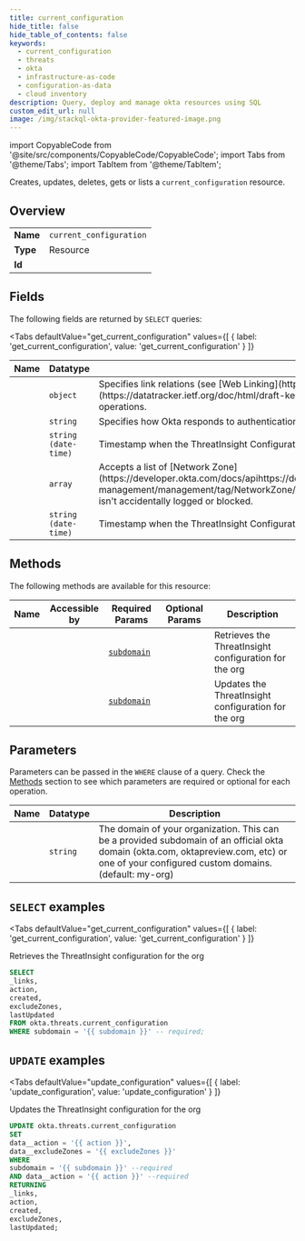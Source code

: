 ```yaml
--- 
title: current_configuration
hide_title: false
hide_table_of_contents: false
keywords:
  - current_configuration
  - threats
  - okta
  - infrastructure-as-code
  - configuration-as-data
  - cloud inventory
description: Query, deploy and manage okta resources using SQL
custom_edit_url: null
image: /img/stackql-okta-provider-featured-image.png
---
```


import CopyableCode from '@site/src/components/CopyableCode/CopyableCode';
import Tabs from '@theme/Tabs';
import TabItem from '@theme/TabItem';

Creates, updates, deletes, gets or lists a <code>current_configuration</code> resource.

## Overview
<table><tbody>
<tr><td><b>Name</b></td><td><code>current_configuration</code></td></tr>
<tr><td><b>Type</b></td><td>Resource</td></tr>
<tr><td><b>Id</b></td><td><CopyableCode code="okta.threats.current_configuration" /></td></tr>
</tbody></table>

## Fields

The following fields are returned by `SELECT` queries:

<Tabs
    defaultValue="get_current_configuration"
    values={[
        { label: 'get_current_configuration', value: 'get_current_configuration' }
    ]}
>
<TabItem value="get_current_configuration">

<table>
<thead>
    <tr>
    <th>Name</th>
    <th>Datatype</th>
    <th>Description</th>
    </tr>
</thead>
<tbody>
<tr>
    <td><CopyableCode code="_links" /></td>
    <td><code>object</code></td>
    <td>Specifies link relations (see [Web Linking](https://www.rfc-editor.org/rfc/rfc8288)) available using the [JSON Hypertext Application Language](https://datatracker.ietf.org/doc/html/draft-kelly-json-hal-06) specification. This object is used for dynamic discovery of related resources and lifecycle operations.</td>
</tr>
<tr>
    <td><CopyableCode code="action" /></td>
    <td><code>string</code></td>
    <td>Specifies how Okta responds to authentication requests from suspicious IP addresses (example: none)</td>
</tr>
<tr>
    <td><CopyableCode code="created" /></td>
    <td><code>string (date-time)</code></td>
    <td>Timestamp when the ThreatInsight Configuration object was created (example: 2020-08-05T22:18:30.629Z)</td>
</tr>
<tr>
    <td><CopyableCode code="excludeZones" /></td>
    <td><code>array</code></td>
    <td>Accepts a list of [Network Zone](https://developer.okta.com/docs/apihttps://developer.okta.com/docs/apihttps://developer.okta.com/docs/apihttps://developer.okta.com/docs/api/openapi/okta-management/management/tag/NetworkZone/) IDs. IPs in the excluded network zones aren't logged or blocked. This ensures that traffic from known, trusted IPs isn't accidentally logged or blocked.</td>
</tr>
<tr>
    <td><CopyableCode code="lastUpdated" /></td>
    <td><code>string (date-time)</code></td>
    <td>Timestamp when the ThreatInsight Configuration object was last updated (example: 2020-09-08T20:53:20.882Z)</td>
</tr>
</tbody>
</table>
</TabItem>
</Tabs>

## Methods

The following methods are available for this resource:

<table>
<thead>
    <tr>
    <th>Name</th>
    <th>Accessible by</th>
    <th>Required Params</th>
    <th>Optional Params</th>
    <th>Description</th>
    </tr>
</thead>
<tbody>
<tr>
    <td><a href="#get_current_configuration"><CopyableCode code="get_current_configuration" /></a></td>
    <td><CopyableCode code="select" /></td>
    <td><a href="#parameter-subdomain"><code>subdomain</code></a></td>
    <td></td>
    <td>Retrieves the ThreatInsight configuration for the org</td>
</tr>
<tr>
    <td><a href="#update_configuration"><CopyableCode code="update_configuration" /></a></td>
    <td><CopyableCode code="update" /></td>
    <td><a href="#parameter-subdomain"><code>subdomain</code></a></td>
    <td></td>
    <td>Updates the ThreatInsight configuration for the org</td>
</tr>
</tbody>
</table>

## Parameters

Parameters can be passed in the `WHERE` clause of a query. Check the [Methods](#methods) section to see which parameters are required or optional for each operation.

<table>
<thead>
    <tr>
    <th>Name</th>
    <th>Datatype</th>
    <th>Description</th>
    </tr>
</thead>
<tbody>
<tr id="parameter-subdomain">
    <td><CopyableCode code="subdomain" /></td>
    <td><code>string</code></td>
    <td>The domain of your organization. This can be a provided subdomain of an official okta domain (okta.com, oktapreview.com, etc) or one of your configured custom domains. (default: my-org)</td>
</tr>
</tbody>
</table>

## `SELECT` examples

<Tabs
    defaultValue="get_current_configuration"
    values={[
        { label: 'get_current_configuration', value: 'get_current_configuration' }
    ]}
>
<TabItem value="get_current_configuration">

Retrieves the ThreatInsight configuration for the org

```sql
SELECT
_links,
action,
created,
excludeZones,
lastUpdated
FROM okta.threats.current_configuration
WHERE subdomain = '{{ subdomain }}' -- required;
```
</TabItem>
</Tabs>


## `UPDATE` examples

<Tabs
    defaultValue="update_configuration"
    values={[
        { label: 'update_configuration', value: 'update_configuration' }
    ]}
>
<TabItem value="update_configuration">

Updates the ThreatInsight configuration for the org

```sql
UPDATE okta.threats.current_configuration
SET 
data__action = '{{ action }}',
data__excludeZones = '{{ excludeZones }}'
WHERE 
subdomain = '{{ subdomain }}' --required
AND data__action = '{{ action }}' --required
RETURNING
_links,
action,
created,
excludeZones,
lastUpdated;
```
</TabItem>
</Tabs>
